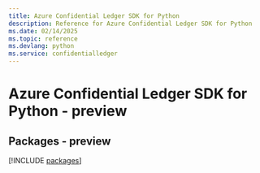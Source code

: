 ```yaml
---
title: Azure Confidential Ledger SDK for Python
description: Reference for Azure Confidential Ledger SDK for Python
ms.date: 02/14/2025
ms.topic: reference
ms.devlang: python
ms.service: confidentialledger
---
```

# Azure Confidential Ledger SDK for Python - preview
## Packages - preview
[!INCLUDE [packages](confidential-ledger-index.md)]